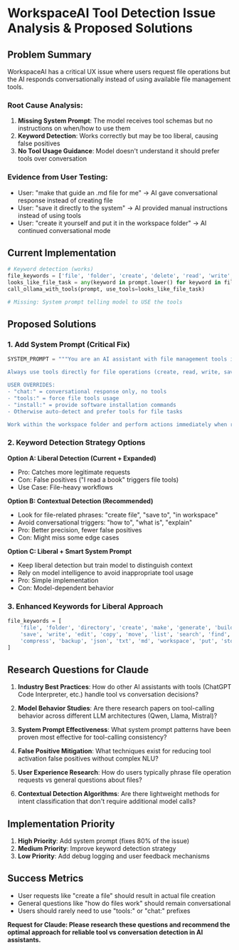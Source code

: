 # WorkspaceAI Tool Detection Issue Analysis & Proposed Solutions

## **Problem Summary**

WorkspaceAI has a critical UX issue where users request file operations but the AI responds conversationally instead of using available file management tools. 

### **Root Cause Analysis:**
1. **Missing System Prompt**: The model receives tool schemas but no instructions on when/how to use them
2. **Keyword Detection**: Works correctly but may be too liberal, causing false positives
3. **No Tool Usage Guidance**: Model doesn't understand it should prefer tools over conversation

### **Evidence from User Testing:**
- User: "make that guide an .md file for me" → AI gave conversational response instead of creating file
- User: "save it directly to the system" → AI provided manual instructions instead of using tools
- User: "create it yourself and put it in the workspace folder" → AI continued conversational mode

## **Current Implementation**
```python
# Keyword detection (works)
file_keywords = ['file', 'folder', 'create', 'delete', 'read', 'write', ...]
looks_like_file_task = any(keyword in prompt.lower() for keyword in file_keywords)
call_ollama_with_tools(prompt, use_tools=looks_like_file_task)

# Missing: System prompt telling model to USE the tools
```

## **Proposed Solutions**

### **1. Add System Prompt (Critical Fix)**
```python
SYSTEM_PROMPT = """You are an AI assistant with file management tools in a secure workspace folder. 

Always use tools directly for file operations (create, read, write, save, copy, move, list, search, etc.) instead of providing instructions. Respond with your action results.

USER OVERRIDES:
- "chat:" = conversational response only, no tools
- "tools:" = force file tools usage  
- "install:" = provide software installation commands
- Otherwise auto-detect and prefer tools for file tasks

Work within the workspace folder and perform actions immediately when requested."""
```

### **2. Keyword Detection Strategy Options**

**Option A: Liberal Detection (Current + Expanded)**
- Pro: Catches more legitimate requests
- Con: False positives ("I read a book" triggers file tools)
- Use Case: File-heavy workflows

**Option B: Contextual Detection (Recommended)**
- Look for file-related phrases: "create file", "save to", "in workspace"
- Avoid conversational triggers: "how to", "what is", "explain"
- Pro: Better precision, fewer false positives
- Con: Might miss some edge cases

**Option C: Liberal + Smart System Prompt**
- Keep liberal detection but train model to distinguish context
- Rely on model intelligence to avoid inappropriate tool usage
- Pro: Simple implementation
- Con: Model-dependent behavior

### **3. Enhanced Keywords for Liberal Approach**
```python
file_keywords = [
    'file', 'folder', 'directory', 'create', 'make', 'generate', 'build',
    'save', 'write', 'edit', 'copy', 'move', 'list', 'search', 'find',
    'compress', 'backup', 'json', 'txt', 'md', 'workspace', 'put', 'store'
]
```

## **Research Questions for Claude**

1. **Industry Best Practices**: How do other AI assistants with tools (ChatGPT Code Interpreter, etc.) handle tool vs conversation decisions?

2. **Model Behavior Studies**: Are there research papers on tool-calling behavior across different LLM architectures (Qwen, Llama, Mistral)?

3. **System Prompt Effectiveness**: What system prompt patterns have been proven most effective for tool-calling consistency?

4. **False Positive Mitigation**: What techniques exist for reducing tool activation false positives without complex NLU?

5. **User Experience Research**: How do users typically phrase file operation requests vs general questions about files?

6. **Contextual Detection Algorithms**: Are there lightweight methods for intent classification that don't require additional model calls?

## **Implementation Priority**

1. **High Priority**: Add system prompt (fixes 80% of the issue)
2. **Medium Priority**: Improve keyword detection strategy
3. **Low Priority**: Add debug logging and user feedback mechanisms

## **Success Metrics**

- User requests like "create a file" should result in actual file creation
- General questions like "how do files work" should remain conversational
- Users should rarely need to use "tools:" or "chat:" prefixes

**Request for Claude: Please research these questions and recommend the optimal approach for reliable tool vs conversation detection in AI assistants.**
